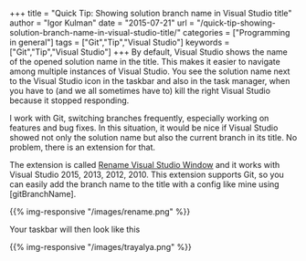 +++
title = "Quick Tip: Showing solution branch name in Visual Studio title"
author = "Igor Kulman"
date = "2015-07-21"
url = "/quick-tip-showing-solution-branch-name-in-visual-studio-title/"
categories = ["Programming in general"]
tags = ["Git","Tip","Visual Studio"]
keywords = ["Git","Tip","Visual Studio"]
+++
By default, Visual Studio shows the name of the opened solution name in the title. This makes it easier to navigate among multiple instances of Visual Studio. You see the solution name next to the Visual Studio icon in the taskbar and also in the task manager, when you have to (and we all sometimes have to) kill the right Visual Studio because it stopped responding.

I work with Git, switching branches frequently, especially working on features and bug fixes. In this situation, it would be nice if Visual Studio showed not only the solution name but also the current branch in its title. No problem, there is an extension for that.

The extension is called [Rename Visual Studio Window][1] and it works with Visual Studio 2015, 2013, 2012, 2010. This extension supports Git, so you can easily add the branch name to the title with a config like mine using [gitBranchName].

{{% img-responsive "/images/rename.png" %}}

<!--more-->

Your taskbar will then look like this

{{% img-responsive "/images/trayalya.png" %}}

 [1]: https://visualstudiogallery.msdn.microsoft.com/f3f23845-5b1e-4811-882f-60b7181fa6d6
